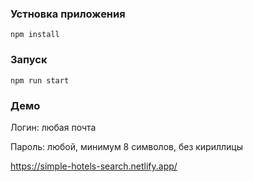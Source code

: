 ### Устновка приложения
```
npm install
```

### Запуск
```
npm run start
```

### Демо

Логин: любая почта 

Пароль: любой, минимум 8 символов, без кириллицы

https://simple-hotels-search.netlify.app/
